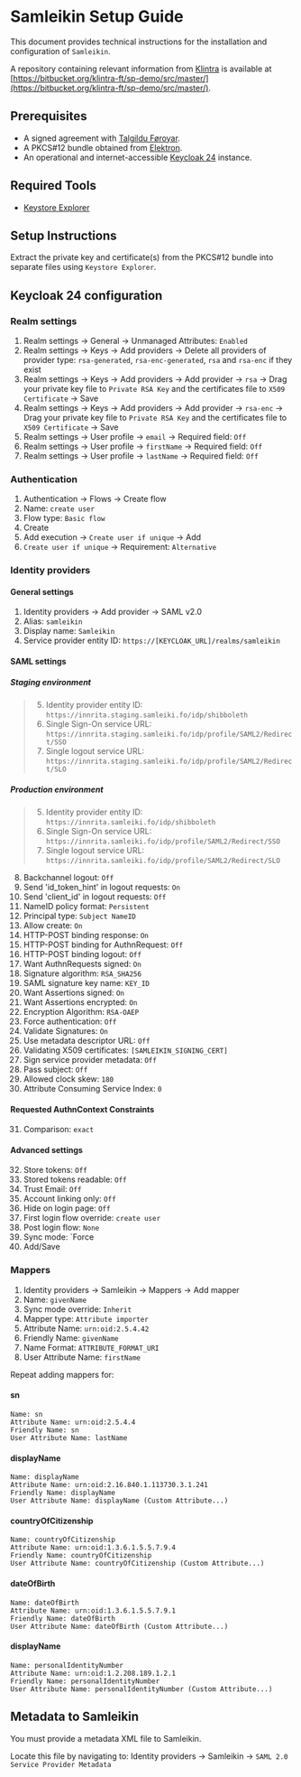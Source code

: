 # Samleikin Setup Guide

This document provides technical instructions for the installation and configuration of `Samleikin`.

A repository containing relevant information from [Klintra](https://www.klintra.fo) is available at [https://bitbucket.org/klintra-ft/sp-demo/src/master/](https://bitbucket.org/klintra-ft/sp-demo/src/master/).

## Prerequisites
- A signed agreement with [Talgildu Føroyar](https://www.samleikin.fo).
- A PKCS#12 bundle obtained from [Elektron](https://elektron.fo).
- An operational and internet-accessible [Keycloak 24](https://www.keycloak.org) instance.

## Required Tools
- [Keystore Explorer](https://keystore-explorer.org)

## Setup Instructions
Extract the private key and certificate(s) from the PKCS#12 bundle into separate files using `Keystore Explorer`.

## Keycloak 24 configuration

### Realm settings

1. Realm settings -> General -> Unmanaged Attributes: `Enabled`
2. Realm settings -> Keys -> Add providers -> Delete all providers of provider type: `rsa-generated`, `rsa-enc-generated`, `rsa` and `rsa-enc` if they exist
3. Realm settings -> Keys -> Add providers -> Add provider -> `rsa` -> Drag your private key file to `Private RSA Key` and the certificates file to `X509 Certificate` -> Save
4. Realm settings -> Keys -> Add providers -> Add provider -> `rsa-enc` -> Drag your private key file to `Private RSA Key` and the certificates file to `X509 Certificate` -> Save
5. Realm settings -> User profile -> `email` -> Required field: `Off`
6. Realm settings -> User profile -> `firstName` -> Required field: `Off`
7. Realm settings -> User profile -> `lastName` -> Required field: `Off`

### Authentication

1. Authentication -> Flows -> Create flow
2. Name: `create user`
3. Flow type: `Basic flow`
4. Create
5. Add execution -> `Create user if unique` -> Add
6. `Create user if unique` -> Requirement: `Alternative`

### Identity providers

#### General settings
1. Identity providers -> Add provider -> SAML v2.0
2. Alias: `samleikin`
3. Display name: `Samleikin`
4. Service provider entity ID: `https://[KEYCLOAK_URL]/realms/samleikin`
#### SAML settings
##### Staging environment
> 5. Identity provider entity ID: `https://innrita.staging.samleiki.fo/idp/shibboleth`
> 6. Single Sign-On service URL: `https://innrita.staging.samleiki.fo/idp/profile/SAML2/Redirect/SSO`
> 7. Single logout service URL: `https://innrita.staging.samleiki.fo/idp/profile/SAML2/Redirect/SLO`
##### Production environment
> 5. Identity provider entity ID: `https://innrita.samleiki.fo/idp/shibboleth`
> 6. Single Sign-On service URL: `https://innrita.samleiki.fo/idp/profile/SAML2/Redirect/SSO`
> 7. Single logout service URL: `https://innrita.samleiki.fo/idp/profile/SAML2/Redirect/SLO`
8. Backchannel logout: `Off`
9. Send 'id_token_hint' in logout requests: `On`
10. Send 'client_id' in logout requests: `Off`
11. NameID policy format: `Persistent`
12. Principal type: `Subject NameID`
13. Allow create: `On`
14. HTTP-POST binding response: `On`
15. HTTP-POST binding for AuthnRequest: `Off`
16. HTTP-POST binding logout: `Off`
17. Want AuthnRequests signed: `On`
18. Signature algorithm: `RSA_SHA256`
19. SAML signature key name: `KEY_ID`
20. Want Assertions signed: `On`
21. Want Assertions encrypted: `On`
22. Encryption Algorithm: `RSA-OAEP`
23. Force authentication: `Off`
24. Validate Signatures: `On`
25. Use metadata descriptor URL: `Off`
26. Validating X509 certificates: `[SAMLEIKIN_SIGNING_CERT]`
27. Sign service provider metadata: `Off`
28. Pass subject: `Off`
29. Allowed clock skew: `180` 
30. Attribute Consuming Service Index: `0`
#### Requested AuthnContext Constraints
31. Comparison: `exact`
#### Advanced settings
32. Store tokens: `Off`
33. Stored tokens readable: `Off`
34. Trust Email: `Off`
35. Account linking only: `Off`
36. Hide on login page: `Off`
37. First login flow override: `create user` 
38. Post login flow: `None`
39. Sync mode: `Force
40. Add/Save

### Mappers

1. Identity providers -> Samleikin -> Mappers -> Add mapper
2. Name: `givenName`
3. Sync mode override: `Inherit`
4. Mapper type: `Attribute importer`
5. Attribute Name: `urn:oid:2.5.4.42`
6. Friendly Name: `givenName`
7. Name Format: `ATTRIBUTE_FORMAT_URI`
8. User Attribute Name: `firstName`

Repeat adding mappers for:

#### sn

    Name: sn
    Attribute Name: urn:oid:2.5.4.4
    Friendly Name: sn
    User Attribute Name: lastName

#### displayName

    Name: displayName
    Attribute Name: urn:oid:2.16.840.1.113730.3.1.241
    Friendly Name: displayName
    User Attribute Name: displayName (Custom Attribute...)

#### countryOfCitizenship

    Name: countryOfCitizenship
    Attribute Name: urn:oid:1.3.6.1.5.5.7.9.4
    Friendly Name: countryOfCitizenship
    User Attribute Name: countryOfCitizenship (Custom Attribute...)

#### dateOfBirth

    Name: dateOfBirth
    Attribute Name: urn:oid:1.3.6.1.5.5.7.9.1
    Friendly Name: dateOfBirth
    User Attribute Name: dateOfBirth (Custom Attribute...)

#### displayName

    Name: personalIdentityNumber
    Attribute Name: urn:oid:1.2.208.189.1.2.1
    Friendly Name: personalIdentityNumber
    User Attribute Name: personalIdentityNumber (Custom Attribute...)

## Metadata to Samleikin

You must provide a metadata XML file to Samleikin. 

Locate this file by navigating to: Identity providers -> Samleikin -> `SAML 2.0 Service Provider Metadata`
